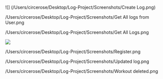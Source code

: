![] (/Users/circerose/Desktop/Log-Project/Screenshots/Create Log.png)

/Users/circerose/Desktop/Log-Project/Screenshots/Get All logs from User.png

/Users/circerose/Desktop/Log-Project/Screenshots/Get All Logs.png

![](Login.png)

/Users/circerose/Desktop/Log-Project/Screenshots/Register.png

/Users/circerose/Desktop/Log-Project/Screenshots/Updated log.png

/Users/circerose/Desktop/Log-Project/Screenshots/Workout deleted.png